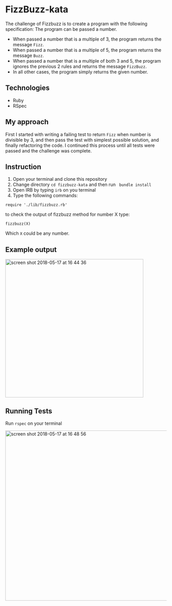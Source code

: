 # FizzBuzz-kata

The challenge of Fizzbuzz is to create a program with the following specification:
The program can be passed a number.
- When passed a number that is a multiple of 3, the program returns the message `Fizz`.
- When passed a number that is a multiple of 5, the program returns the message `Buzz`.
- When passed a number that is a multiple of both 3 and 5, the program ignores the previous 2 rules and returns the message `FizzBuzz`.
- In all other cases, the program simply returns the given number.

## Technologies
- Ruby
- RSpec

## My approach
First I started with  writing a failing test to return `Fizz` when number is divisible by 3, and then pass the test with simplest possible solution, and finally refactoring the code. I continued this process until all tests were passed and the challenge was complete.

## Instruction

1. Open your terminal and clone this repository
2. Change directory ```cd fizzbuzz-kata``` and then run  ```
bundle install```
3. Open IRB by typing ```irb``` on you terminal
4. Type the following commands:
```
require './lib/fizzbuzz.rb'
```
to check the output of fizzbuzz method for number X type:
```
fizzbuzz(X)
```
Which ``` X ``` could be any number.

## Example output

<img width="431" alt="screen shot 2018-05-17 at 16 44 36" src="https://user-images.githubusercontent.com/34063826/40188535-0f01e22c-59f2-11e8-88a1-78a44e204796.png">

## Running Tests

Run `rspec` on your terminal

<img width="530" alt="screen shot 2018-05-17 at 16 48 56" src="https://user-images.githubusercontent.com/34063826/40188607-3baaea8a-59f2-11e8-975d-eb3e2ec0a59b.png">
